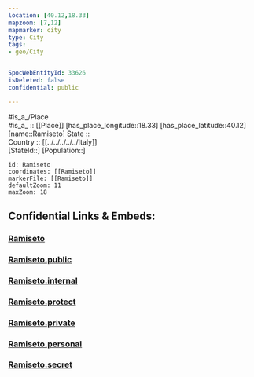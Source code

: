 ```yaml
---
location: [40.12,18.33] 
mapzoom: [7,12] 
mapmarker: city 
type: City
tags:
- geo/City


SpocWebEntityId: 33626
isDeleted: false
confidential: public

---
```

#is_a_/Place  
#is_a_ :: [[Place]] 
[has_place_longitude::18.33] 
[has_place_latitude::40.12] 
[name::Ramiseto] 
State ::  
Country :: [[../../../../../Italy]]  
[StateId::] 
[Population::] 



```leaflet
id: Ramiseto
coordinates: [[Ramiseto]] 
markerFile: [[Ramiseto]] 
defaultZoom: 11 
maxZoom: 18
```


## Confidential Links & Embeds: 

### [Ramiseto](/_Standards/Earth/Continent/Europe/Europe~South/Italy/regions~Italy/Apulia/Lecce/City/Ramiseto.md) 

### [Ramiseto.public](/_public/Earth/Continent/Europe/Europe~South/Italy/regions~Italy/Apulia/Lecce/City/Ramiseto.public.md) 

### [Ramiseto.internal](/_internal/Earth/Continent/Europe/Europe~South/Italy/regions~Italy/Apulia/Lecce/City/Ramiseto.internal.md) 

### [Ramiseto.protect](/_protect/Earth/Continent/Europe/Europe~South/Italy/regions~Italy/Apulia/Lecce/City/Ramiseto.protect.md) 

### [Ramiseto.private](/_private/Earth/Continent/Europe/Europe~South/Italy/regions~Italy/Apulia/Lecce/City/Ramiseto.private.md) 

### [Ramiseto.personal](/_personal/Earth/Continent/Europe/Europe~South/Italy/regions~Italy/Apulia/Lecce/City/Ramiseto.personal.md) 

### [Ramiseto.secret](/_secret/Earth/Continent/Europe/Europe~South/Italy/regions~Italy/Apulia/Lecce/City/Ramiseto.secret.md)

